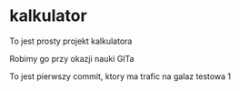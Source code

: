 # kalkulator

To jest prosty projekt kalkulatora

Robimy go przy okazji nauki GITa

To jest pierwszy commit, ktory ma trafic na galaz testowa 1